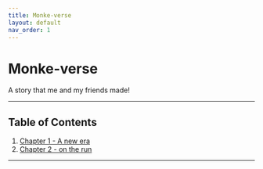```yaml
---
title: Monke-verse
layout: default
nav_order: 1
---
```


# Monke-verse

A story that me and my friends made!

---

## Table of Contents

1. [Chapter 1 - A new era](/chapter-1)
2. [Chapter 2 - on the run](/chapter-2)

---
